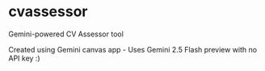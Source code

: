 # cvassessor
Gemini-powered CV Assessor tool

Created using Gemini canvas app - Uses Gemini 2.5 Flash preview with no API key :)